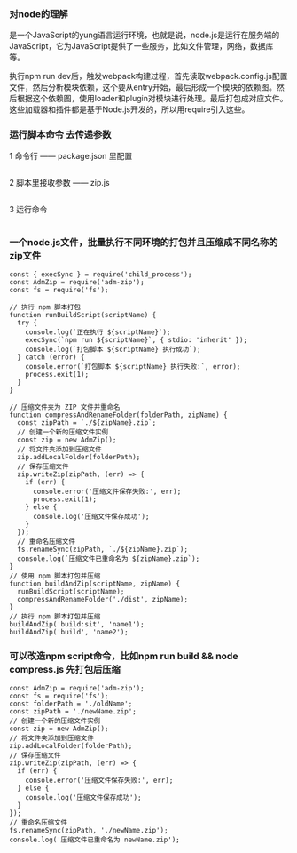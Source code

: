 ### 对node的理解
是一个JavaScript的yung语言运行环境，也就是说，node.js是运行在服务端的JavaScript，它为JavaScript提供了一些服务，比如文件管理，网络，数据库等。

执行npm run dev后，触发webpack构建过程，首先读取webpack.config.js配置文件，然后分析模块依赖，这个要从entry开始，最后形成一个模块的依赖图。然后根据这个依赖图，使用loader和plugin对模块进行处理。最后打包成对应文件。
这些加载器和插件都是基于Node.js开发的，所以用require引入这些。


### 运行脚本命令 去传递参数
1 命令行 —— package.json 里配置
```"zip": "node zip.js $npm_config_arg1"
```
2 脚本里接收参数 —— zip.js
```const arg1 = process.env.npm_config_arg1;
```
3 运行命令
```npm run zip --arg1=1111
```

### 一个node.js文件，批量执行不同环境的打包并且压缩成不同名称的zip文件
```
const { execSync } = require('child_process');
const AdmZip = require('adm-zip');
const fs = require('fs');

// 执行 npm 脚本打包
function runBuildScript(scriptName) {
  try {
    console.log(`正在执行 ${scriptName}`);
    execSync(`npm run ${scriptName}`, { stdio: 'inherit' });
    console.log(`打包脚本 ${scriptName} 执行成功`);
  } catch (error) {
    console.error(`打包脚本 ${scriptName} 执行失败:`, error);
    process.exit(1);
  }
}

// 压缩文件夹为 ZIP 文件并重命名
function compressAndRenameFolder(folderPath, zipName) {
  const zipPath = `./${zipName}.zip`;
  // 创建一个新的压缩文件实例
  const zip = new AdmZip();
  // 将文件夹添加到压缩文件
  zip.addLocalFolder(folderPath);
  // 保存压缩文件
  zip.writeZip(zipPath, (err) => {
    if (err) {
      console.error('压缩文件保存失败:', err);
      process.exit(1);
    } else {
      console.log('压缩文件保存成功');
    }
  });
  // 重命名压缩文件
  fs.renameSync(zipPath, `./${zipName}.zip`);
  console.log(`压缩文件已重命名为 ${zipName}.zip`);
}
// 使用 npm 脚本打包并压缩
function buildAndZip(scriptName, zipName) {
  runBuildScript(scriptName);
  compressAndRenameFolder('./dist', zipName);
}
// 执行 npm 脚本打包并压缩
buildAndZip('build:sit', 'name1');
buildAndZip('build', 'name2');
```
### 可以改造npm script命令，比如npm run build && node compress.js 先打包后压缩
```
const AdmZip = require('adm-zip');
const fs = require('fs');
const folderPath = './oldName';
const zipPath = './newName.zip';
// 创建一个新的压缩文件实例
const zip = new AdmZip();
// 将文件夹添加到压缩文件
zip.addLocalFolder(folderPath);
// 保存压缩文件
zip.writeZip(zipPath, (err) => {
  if (err) {
    console.error('压缩文件保存失败:', err);
  } else {
    console.log('压缩文件保存成功');
  }
});
// 重命名压缩文件
fs.renameSync(zipPath, './newName.zip');
console.log('压缩文件已重命名为 newName.zip');
```
 